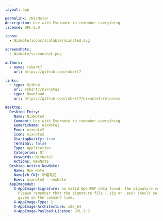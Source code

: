 ```yaml
---
layout: app

permalink: /NixNote/
description: Use with Evernote to remember everything
license: GPL-3.0

icons:
  - NixNote/icons/scalable/nixnote2.svg

screenshots:
  - NixNote/screenshot.png

authors:
  - name: robert7
    url: https://github.com/robert7

links:
  - type: GitHub
    url: robert7/nixnote2
  - type: Download
    url: https://github.com/robert7/nixnote2/releases

desktop:
  Desktop Entry:
    Name: NixNote2
    Comment: Use with Evernote to remember everything
    GenericName: NixNote2
    Exec: nixnote2
    Icon: nixnote2
    StartupNotify: true
    Terminal: false
    Type: Application
    Categories: Qt
    Keywords: NixNote2
    Actions: NewNote
  Desktop Action NewNote:
    Name: New Note
    Name[zh_CN]: 新建笔记
    Exec: nixnote2 --newNote
  AppImageHub:
    X-AppImage-Signature: no valid OpenPGP data found. the signature could not be verified.
      Please remember that the signature file (.sig or .asc) should be the first file
      given on the command line.
    X-AppImage-Type: 2
    X-AppImage-Architecture: x86_64
    X-AppImage-Payload-License: GPL-3.0
---
```

